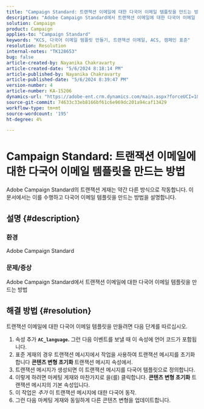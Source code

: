 ```yaml
---
title: "Campaign Standard: 트랜잭션 이메일에 대한 다국어 이메일 템플릿을 만드는 방법"
description: "Adobe Campaign Standard에서 트랜잭션 이메일에 대한 다국어 이메일 템플릿을 만드는 방법을 알아봅니다."
solution: Campaign
product: Campaign
applies-to: "Campaign Standard"
keywords: "KCS, 다국어 이메일 템플릿 만들기, 트랜잭션 이메일, ACS, 캠페인 표준"
resolution: Resolution
internal-notes: "TK128653"
bug: false
article-created-by: Nayanika Chakravarty
article-created-date: "5/6/2024 8:18:14 PM"
article-published-by: Nayanika Chakravarty
article-published-date: "5/6/2024 8:39:47 PM"
version-number: 4
article-number: KA-15206
dynamics-url: "https://adobe-ent.crm.dynamics.com/main.aspx?forceUCI=1&pagetype=entityrecord&etn=knowledgearticle&id=0eca0ebf-e50b-ef11-9f8a-6045bd0065b6"
source-git-commit: 74633c33eb8166bf61c6e969dc201a94caf13429
workflow-type: tm+mt
source-wordcount: '195'
ht-degree: 4%

---
```


# Campaign Standard: 트랜잭션 이메일에 대한 다국어 이메일 템플릿을 만드는 방법


Adobe Campaign Standard의 트랜잭션 게재는 약간 다른 방식으로 작동합니다. 이 문서에서는 이를 수행하고 다국어 이메일 템플릿을 만드는 방법을 설명합니다.

## 설명 {#description}


### <b>환경</b>

Adobe Campaign Standard

### <b>문제/증상</b>

Adobe Campaign Standard에서 트랜잭션 이메일에 대한 다국어 이메일 템플릿을 만드는 방법


## 해결 방법 {#resolution}




트랜잭션 이메일에 대한 다국어 이메일 템플릿을 만들려면 다음 단계를 따르십시오.



1. 속성 추가 <b>`AC_language`. </b>그런 다음 이벤트를 보낼 때 이 속성에 언어 코드가 포함됩니다.
2. 표준 게재의 경우 트랜잭션 메시지에서 작업을 사용하여 트랜잭션 메시지를 초기화합니다 <b>콘텐츠 변형 초기화 </b>트랜잭션 메시지 속성에서.
3. 트랜잭션 메시지가 생성되면 이 트랜잭션 메시지를 다국어 템플릿으로 정의합니다.
4. 이렇게 하려면 마케팅 게재와 마찬가지로 을(를) 클릭합니다. <b>콘텐츠 변형 초기화</b> 트랜잭션 메시지의 기본 속성입니다.
5. 이 작업은 *추가* 이 트랜잭션 메시지에 대한 다국어 동작.
6. 그런 다음 마케팅 게재와 동일하게 다른 콘텐츠 변형을 업데이트합니다.

